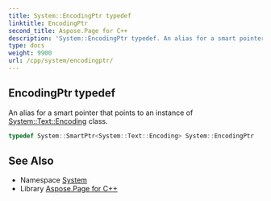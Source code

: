 ```yaml
---
title: System::EncodingPtr typedef
linktitle: EncodingPtr
second_title: Aspose.Page for C++
description: 'System::EncodingPtr typedef. An alias for a smart pointer that points to an instance of System::Text::Encoding class in C++.'
type: docs
weight: 9900
url: /cpp/system/encodingptr/
---
```

## EncodingPtr typedef


An alias for a smart pointer that points to an instance of [System::Text::Encoding](../../system.text/encoding/) class.

```cpp
typedef System::SmartPtr<System::Text::Encoding> System::EncodingPtr
```

## See Also

* Namespace [System](../)
* Library [Aspose.Page for C++](../../)
